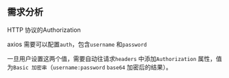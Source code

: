 ## 需求分析

HTTP 协议的Authorization

axios 需要可以配置`auth`，包含`username` 和`password`

一旦用户设置这两个值，需要自动往请求`headers` 中添加`Authorization` 属性，值为`Basic 加密串`（`username:password` `base64` 加密后的结果）。
